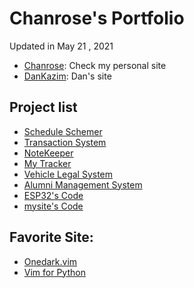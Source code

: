 ﻿# Chanrose's Portfolio

Updated in May 21 , 2021

- [Chanrose](https://chanrose.cor.run): Check my personal site 
- [DanKazim](https://github.com/dankazim): Dan's site

## Project list

- [Schedule Schemer](https://github.com/chanrose/scheduleschemer)
- [Transaction System](https://github.com/chanrose/transactionsystem)
- [NoteKeeper](https://github.com/chanrose/notebook)
- [My Tracker](https://on-tracker.vercel.app)
- [Vehicle Legal System](https://vls.vercel.app/)
- [Alumni Management System](https://alumni0311.herokuapp.com/)
- [ESP32's Code](https://github.com/chanrose/esp32/)
- [mysite's Code](https://github.com/chanrose/mysite)

## Favorite Site:
- [Onedark.vim](https://github.com/joshdick/onedark.vim)
- [Vim for Python](https://gist.github.com/miguelgrinberg/527bb5a400791f89b3c4da4bd61222e4/)

